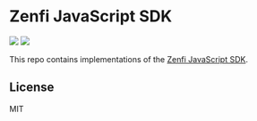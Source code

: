 # Zenfi JavaScript SDK

![](https://img.shields.io/github/workflow/status/zenfi/js-sdk/tests?style=flat)
![](https://img.shields.io/badge/license-MIT-blue?style=flat)

This repo contains implementations of the [Zenfi JavaScript SDK](https://github.com/zenfi/js-sdk).

## License

MIT
